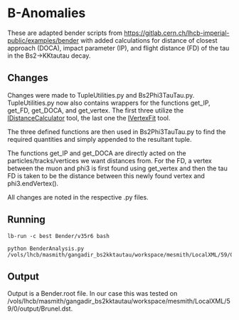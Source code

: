 # B-Anomalies

These are adapted bender scripts from https://gitlab.cern.ch/lhcb-imperial-public/examples/bender with added calculations for distance of closest approach (DOCA), impact parameter (IP), and flight distance (FD) of the tau in the Bs2->KKtautau decay. 

## Changes

Changes were made to TupleUtilities.py and Bs2Phi3TauTau.py. TupleUtilities.py now also contains wrappers for the functions get_IP, get_FD, get_DOCA, and get_vertex. The first three utilize the [IDistanceCalculator](https://gitlab.cern.ch/lhcb/Phys/blob/2dd7d41d845627ea82e5b5262014bce22c3a2597/Phys/DaVinciInterfaces/Kernel/IDistanceCalculator.h) tool, the last one the [IVertexFit](https://gitlab.cern.ch/lhcb/Phys/blob/2dd7d41d845627ea82e5b5262014bce22c3a2597/Phys/DaVinciInterfaces/Kernel/IVertexFit.h) tool.

The three defined functions are then used in Bs2Phi3TauTau.py to find the required quantities and simply appended to the resultant tuple.

The functions get_IP and get_DOCA are directly acted on the particles/tracks/vertices we want distances from. For the FD, a vertex between the muon and phi3 is first found using get_vertex and then the tau FD is taken to be the distance between this newly found vertex and phi3.endVertex(). 

All changes are noted in the respective .py files.

## Running
```
lb-run -c best Bender/v35r6 bash

python BenderAnalysis.py /vols/lhcb/masmith/gangadir_bs2kktautau/workspace/mesmith/LocalXML/59/0/output/Brunel.dst
```
## Output

Output is a Bender.root file. In our case this was tested on /vols/lhcb/masmith/gangadir_bs2kktautau/workspace/mesmith/LocalXML/59/0/output/Brunel.dst.
